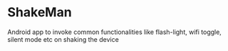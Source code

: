 # ShakeMan
Android app to invoke common functionalities like flash-light, wifi toggle, silent mode etc on shaking the device
